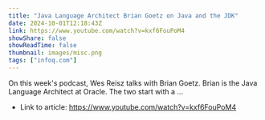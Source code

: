 ```yaml
---
title: "Java Language Architect Brian Goetz on Java and the JDK"
date: 2024-10-01T12:18:43Z
link: https://www.youtube.com/watch?v=kxf6FouPoM4
showShare: false
showReadTime: false
thumbnail: images/misc.png
tags: ["infoq.com"]
---
```

On this week's podcast, Wes Reisz talks with Brian Goetz. Brian is the Java Language Architect at Oracle. The two start with a ...

- Link to article: https://www.youtube.com/watch?v=kxf6FouPoM4